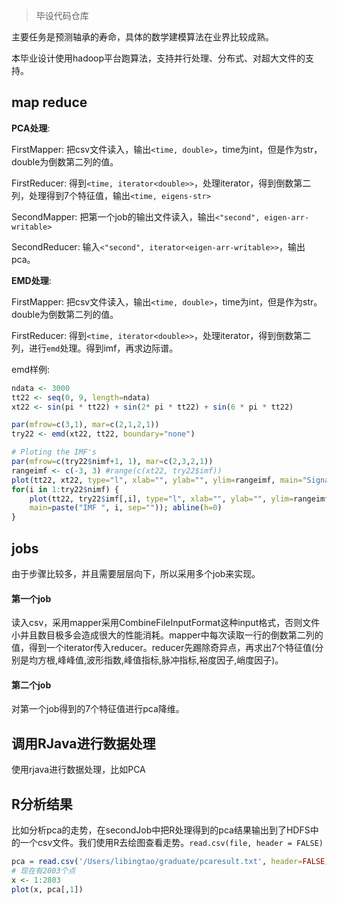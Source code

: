 > 毕设代码仓库

主要任务是预测轴承的寿命，具体的数学建模算法在业界比较成熟。

本毕业设计使用hadoop平台跑算法，支持并行处理、分布式、对超大文件的支持。

## map reduce

**PCA处理**:

FirstMapper: 把csv文件读入，输出`<time, double>`，time为int，但是作为str，double为倒数第二列的值。

FirstReducer: 得到`<time, iterator<double>>`，处理iterator，得到倒数第二列，处理得到7个特征值，输出`<time, eigens-str>`

SecondMapper: 把第一个job的输出文件读入，输出`<"second", eigen-arr-writable>`

SecondReducer: 输入`<"second", iterator<eigen-arr-writable>>`，输出pca。

**EMD处理**:

FirstMapper: 把csv文件读入，输出`<time, double>`，time为int，但是作为str。double为倒数第二列的值。

FirstReducer: 得到`<time, iterator<double>>`，处理iterator，得到倒数第二列，进行`emd`处理。得到imf，再求边际谱。

emd样例:

```r
ndata <- 3000
tt22 <- seq(0, 9, length=ndata)
xt22 <- sin(pi * tt22) + sin(2* pi * tt22) + sin(6 * pi * tt22) 

par(mfrow=c(3,1), mar=c(2,1,2,1))
try22 <- emd(xt22, tt22, boundary="none")

# Ploting the IMF's
par(mfrow=c(try22$nimf+1, 1), mar=c(2,3,2,1))
rangeimf <- c(-3, 3) #range(c(xt22, try22$imf))
plot(tt22, xt22, type="l", xlab="", ylab="", ylim=rangeimf, main="Signal")
for(i in 1:try22$nimf) {
    plot(tt22, try22$imf[,i], type="l", xlab="", ylab="", ylim=rangeimf,
    main=paste("IMF ", i, sep="")); abline(h=0)
}
```


## jobs

由于步骤比较多，并且需要层层向下，所以采用多个job来实现。

#### 第一个job

读入csv，采用mapper采用CombineFileInputFormat这种input格式，否则文件小并且数目极多会造成很大的性能消耗。mapper中每次读取一行的倒数第二列的值，得到一个iterator传入reducer。reducer先踢除奇异点，再求出7个特征值(分别是均方根,峰峰值,波形指数,峰值指标,脉冲指标,裕度因子,峭度因子)。

#### 第二个job

对第一个job得到的7个特征值进行pca降维。

## 调用RJava进行数据处理

使用rjava进行数据处理，比如PCA

## R分析结果

比如分析pca的走势，在secondJob中把R处理得到的pca结果输出到了HDFS中的一个csv文件。我们使用R去绘图查看走势。`read.csv(file, header = FALSE)`

```r
pca = read.csv('/Users/libingtao/graduate/pcaresult.txt', header=FALSE)
# 现在有2803个点
x <- 1:2803
plot(x, pca[,1])
```